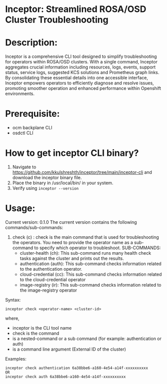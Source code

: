 # Inceptor: Streamlined ROSA/OSD Cluster Troubleshooting

# Description:
Inceptor is a comprehensive CLI tool designed to simplify troubleshooting for operators within ROSA/OSD clusters. With a single command, Inceptor aggregates crucial information including resources, logs, events, support status, service logs, suggested KCS solutions and Prometheus graph links. By consolidating these essential details into one accessible interface, Inceptor empowers operators to efficiently diagnose and resolve issues, promoting smoother operation and enhanced performance within Openshift environments.

# Prerequisite:
- ocm backplane CLI
- osdctl CLI

# How to get inceptor CLI binary?
1. Navigate to https://github.com/kkulshreshth/inceptor/tree/main/inceptor-cli and download the inceptor binary file.
2. Place the binary in /usr/local/bin/ in your system.
3. Verify using ```inceptor --version```

# Usage:
Current version: 0.1.0
The current version contains the following commands/sub-commands:
1. check (c) : check is the main command that is used for troubleshooting the operators. You need to provide the operator name as a sub-command to specify which operator to troubleshoot.
   SUB-COMMANDS: 
   - cluster-health (ch): This sub-command runs many health check tasks against the cluster and prints out the results.
   - authentication (auth): This sub-command checks information related to the authentication operator.
   - cloud-credential (cc): This sub-command checks information related to the cloud-credential operator
   - image-registry (ir): This sub-command checks information related to the image-registry operator

Syntax:
```
inceptor check <operator-name> <cluster-id>
```
where,
- inceptor is the CLI tool name
- check is the command
- <operator-name> is a nested-command or a sub command (for example: authentication or auth)
- <cluster-id> is a command line argument (External ID of the cluster)

Examples:
```
inceptor check authentication 6a38bbe6-a160-4e54-a14f-xxxxxxxxxx
OR
inceptor check auth 6a38bbe6-a160-4e54-a14f-xxxxxxxxxx
```
